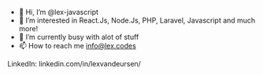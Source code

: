 - 👋 Hi, I’m @lex-javascript
- 👀 I’m interested in React.Js, Node.Js, PHP, Laravel, Javascript and much more!
- 🌱 I’m currently busy with alot of stuff
- 📫 How to reach me info@lex.codes

LinkedIn: linkedin.com/in/lexvandeursen/

